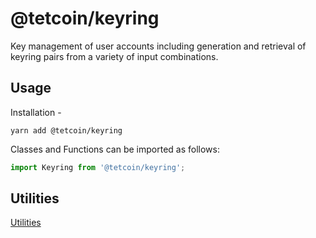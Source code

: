 # @tetcoin/keyring

Key management of user accounts including generation and retrieval of keyring pairs from a variety of input combinations.

## Usage

Installation -

```
yarn add @tetcoin/keyring
```

Classes and Functions can be imported as follows:

```js
import Keyring from '@tetcoin/keyring';
```

## Utilities

[Utilities](SUMMARY.md)
